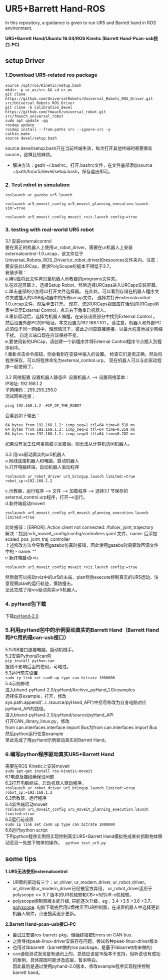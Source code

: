 # UR5+Barrett Hand-ROS
In this repository, a guidance is given to run UR5 and Barrett hand in ROS environment.

**UR5+Barrett Hand/Ubuntu 16.04/ROS Kinetic  (Barrett Hand-Pcan-usb接口-PC)** 

##  setup Driver
###  1.Download UR5-related ros package
```
source /opt/ros/Kinetic/setup.bash
mkdir -p ur_ws/src && cd ur_ws
git clone https://github.com/UniversalRobots/Universal_Robots_ROS_Driver.git src/Universal_Robots_ROS_Driver
git clone -b calibration_devel https://github.com/fmauch/universal_robot.git src/fmauch_universal_robot
sudo apt update -qq
rosdep update
rosdep install --from-paths src --ignore-src -y
catkin_make
source devel/setup.bash
```
source devel/setup.bash只在当前终端生效，每次打开其他终端时都要重新source，这样比较麻烦。
- 解决方法：gedit ~/.bashrc，打开.bashrc文件，在文件底部添加source ~/path/to/ur5/devel/setup.bash，保存退出即可。

###  2. Test robot in simulation
```
roslaunch ur_gazebo ur5.launch

roslaunch ur5_moveit_config ur5_moveit_planning_execution.launch sim:=true

roslaunch ur5_moveit_config moveit_rviz.launch config:=true
```  

###  3. testing with real-world UR5 robot
3.1 安装externalcontrol  
要在真正的机器人上使用ur_robot_driver，需要在ur机器人上安装externalcontrol-1.0.urcap，该文件位于Universal_Robots_ROS_Driver/ur_robot_driver的resources文件夹内。注意：要安装此URCap，要求PolyScope的版本不得低于3.7。  
安装步骤：  
a.用U盘将此文件拷贝至机器人示教器的programs文件夹。  
b.在欢迎屏幕上，选择Setup Robot，然后选择URCaps进入URCaps安装屏幕。  
c.单击底部的小加号以打开文件选择器。 在此处，可以看到存储在机器人程序文件夹或插入的USB驱动器中的所有urcap文件。 选择并打开externalcontrol-1.0.urcap文件，然后单击打开。 现在，您的URCaps视图应在活动的URCaps列表中显示External Control，点击右下角重启机器人。  
d.重新启动后，选择为机器人编程，在安装设置部分中找到External Control 。 然后设置外部PC的IP地址，本文设置为192.168.1.101 。请注意，机器人和外部PC必须位于同一网络中，理想情况下，彼此之间应直接连接，以最大程度地减少网络干扰。 自定义端口现在应该保持不变。  
e.要使用新的URCap，请创建一个新程序并将External Control程序节点插入到程序树中。  
f.重新点击命令按钮，则会看到在安装中输入的设置。 检查它们是否正确，然后将程序保存，可以将程序命名为external_control.urp。 现在机器人可以与此驱动程序一起使用了。  

3.2 网络配置
设置机器人静态IP. 设置机器人 ——> 设置网络菜单：  
IP地址: 192.168.1.2  
子网掩码：255.255.255.0  
测试网络连接：  
```
ping 192.168.1.2  #IP_OF_THE_ROBOT
```  
会看到如下输出： 
```
64 bytes from 192.168.1.2: icmp_seq=1 ttl=64 time=0.518 ms  
64 bytes from 192.168.1.2: icmp_seq=2 ttl=64 time=0.259 ms  
64 bytes from 192.168.1.2: icmp_seq=3 ttl=64 time=0.282 ms  
```
如果没有发生任何事情或引发错误，则无法从计算机访问机器人。  

3.3 用ros驱动真实的ur5机器人  
a.网线连接机器人和电脑，启动机器人  
b.打开电脑终端，启动机器人驱动程序
```
roslaunch ur_robot_driver ur5_bringup.launch limited:=true robot_ip:=192.168.1.2
```  
c.示教器，运行程序 —> 文件 —> 加载程序 —> 选择3.1 节保存的external_control.urp程序，打开—>运行。  
d.新终端启动moveit
```
roslaunch ur5_moveit_config ur5_moveit_planning_execution.launch limited:=true
``` 
此处报错：[ERROR]: Action client not connected: /follow_joint_trajectory  
解决：找到/ur5_moveit_config/config/controllers.yaml 文件，name: 后添加 scaled_pos_joint_traj_controller  
上述修改方法会导致用gazebo仿真时报错，因此使用gazebo时需要改回源文件中的 - name: ""  
e.新终端启动rviz 
```
roslaunch ur5_moveit_config moveit_rviz.launch config:=true
``` 
然后就可以拖动rviz中的ur5的末端，plan然后execute控制真实的UR5运动。注意观察plan的运行轨迹，慎防撞击。  
至此完成了用ros驱动真实ur5机器人。

###  4. pyHand包下载
下载[pyHand-2.0](https://git.barrett.com/firmware/bhand/tree/pyHand-2.0/)  

###  5.利用pyHand包中的示例驱动真实的Barrett Hand（Barrett Hand和PC用的是can-usb接口）
5.1USB接口连接电脑，启动机械手。  
5.2安装Python的can包   
`pip install python-can`  
报错不影响后面的使用，可略过。  
5.3运行前先设置  
`sudo ip link set can0 up type can bitrate 1000000`  
5.4示例修改  
进入bhand-pyHand-2.0/pyHand/Archive_pyHand_1.0/examples  
选择任意example，打开，修改    
sys.path.append('../../source/pyHand_API')中括号修改为自身电脑对应pyHand_API的路径。  
进入bhand-pyHand-2.0/pyHand/source/pyHand_API  
打开CAN_library_linux.py，修改    
from can.interfaces.interface import Bus为from can.interfaces import Bus  
然后python运行任意example  
至此完成了用pyHand示例驱动真实的Barrett Hand。

###  6.编写python程序驱动真实UR5+Barrett Hand
需要在ROS Kinetic上安装moveit  
`sudo apt-get install ros-kinetic-moveit`  
6.1电源及接线确保没问题  
6.2打开电脑终端，启动机器人驱动程序。  
`roslaunch ur_robot_driver ur5_bringup.launch limited:=true robot_ip:=192.168.1.2`  
6.3示教器，运行程序  
6.4新终端启动moveit  
`roslaunch ur5_moveit_config ur5_moveit_planning_execution.launch limited:=true`  
6.5运行前设置  
`sudo ip link set can0 up type can bitrate 1000000`  
6.6运行python script  
下列python程序实例将实现控制真实UR5+Barrett Hand模拟完成某处抓取物体移动至另一处放下物体的操作。
` python test_ur5.py`

## some tips
**1.UR5无法使用externalcontrol**  

* UR臂的驱动有三个：ur_driver, ur_modern_driver, ur_robot_driver。 ur_driver和ur_modern_driver已经被官方弃用，
  ur_robot_driver适用于polyscope >= 3.7 版本的UR机械臂和CB>=5的UR-e机械臂。  
* polyscope控制器版本能升级, 只能逐次升级，eg：3.4→3.5→3.6→3.7。[polyscope](http://support.universal-robots.cn/download/).
  电脑下载完后用U盘拷贝至UR控制器，在设置机器人中选择更新机器人软件，点击搜索逐步更新。  

**2.Barrett Hand-pcan-usb接口-PC**   

* 尝试过安装ros-barrett-pkg，但始终报错Errors on CAN bus. 
* 之后寻找peak-linux-driver安装存在问题，尝试各种peak-linux-driver版本  
* 也用过libbarrett（barrett做的ros package，是基于libbarrett库来做的）  
* can通信测试发现是有通讯上的，总结应该是16版本不支持，但听说也有成功的案例，具体原因可能涉及底层，暂未明白。  
因此最后是通过使用pyhand-2.0版本，修改example程序实现程序控制barrett hand。


